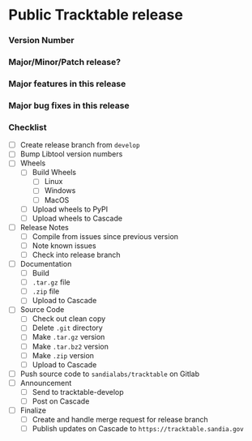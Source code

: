 
<!--

This template is for creating a Tracktable release that will go out to the world.  

-->

# Public Tracktable release

### Version Number

<!-- 
    Example: 1.3.1
-->

### Major/Minor/Patch release?

<!--
    Example: Patch
-->

### Major features in this release

<!--
    Example: Interactive trajectory rendering using Folium
-->

### Major bug fixes in this release

<!-- 
    Example: Python interpreter crashes on import
-->

### Checklist

- [ ] Create release branch from `develop`
- [ ] Bump Libtool version numbers
- [ ] Wheels
    * [ ] Build Wheels
        - [ ] Linux
        - [ ] Windows
        - [ ] MacOS
    * [ ] Upload wheels to PyPI
    * [ ] Upload wheels to Cascade
- [ ] Release Notes
    * [ ] Compile from issues since previous version
    * [ ] Note known issues
    * [ ] Check into release branch
- [ ] Documentation
    * [ ] Build
    * [ ] `.tar.gz` file
    * [ ] `.zip` file
    * [ ] Upload to Cascade
- [ ] Source Code
    * [ ] Check out clean copy
    * [ ] Delete `.git` directory
    * [ ] Make `.tar.gz` version
    * [ ] Make `.tar.bz2` version
    * [ ] Make `.zip` version
    * [ ] Upload to Cascade
- [ ] Push source code to `sandialabs/tracktable` on Gitlab
- [ ] Announcement
    * [ ] Send to tracktable-develop
    * [ ] Post on Cascade
- [ ] Finalize
    * [ ] Create and handle merge request for release branch
    * [ ] Publish updates on Cascade to `https://tracktable.sandia.gov`
